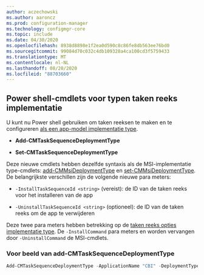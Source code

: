 ```yaml
---
author: aczechowski
ms.author: aaroncz
ms.prod: configuration-manager
ms.technology: configmgr-core
ms.topic: include
ms.date: 04/30/2020
ms.openlocfilehash: 8938d8898e1f2ea0d590c8c86fe8db563ee76bd0
ms.sourcegitcommit: 99084d70c032c4db109328a4ca100cd3f5759433
ms.translationtype: MT
ms.contentlocale: nl-NL
ms.lasthandoff: 08/20/2020
ms.locfileid: "88703660"
---
```

## <a name="powershell-cmdlets-for-task-sequence-deployment-types"></a><a name="bkmk_osdpwsh"></a> Power shell-cmdlets voor typen taken reeks implementatie

<!--7019342-->

U kunt nu Power shell gebruiken om taken reeksen te maken en te configureren [als een app-model implementatie type](../../../../../apps/get-started/creating-windows-applications.md#bkmk_tsdt).

- **Add-CMTaskSequenceDeploymentType**

- **Set-CMTaskSequenceDeploymentType**

Deze nieuwe cmdlets hebben dezelfde syntaxis als de MSI-implementatie type-cmdlets: [add-CMMsiDeploymentType](/powershell/module/configurationmanager/Add-CMMsiDeploymentType?view=sccm-ps) en [set-CMMsiDeploymentType](/powershell/module/configurationmanager/Set-CMMsiDeploymentType?view=sccm-ps). De belangrijkste verschillen zijn de volgende nieuwe para meters:

- `-InstallTaskSequenceId <string>` (vereist): de ID van de taken reeks voor het installeren van de app

- `-UninstallTaskSequenceId <string>` (optioneel): de ID van de taken reeks om de app te verwijderen

Deze twee para meters hebben betrekking op de [taken reeks opties implementatie type](../../../../../apps/deploy-use/create-applications.md#bkmk_dt-ts). De `-InstallCommand` para meters en worden vervangen door `-UninstallCommand` de MSI-cmdlets.

### <a name="add-cmtasksequencedeploymenttype-example"></a>Voor beeld van add-CMTaskSequenceDeploymentType

```powershell
Add-CMTaskSequenceDeploymentType -ApplicationName "CBI" -DeploymentTypeName "Complex install" -Comment "New Deployment Type" -InstallTaskSequenceId "ABC001EB" -UninstallTaskSequenceId "ABC00378" -ScriptLanguage "PowerShell" -ScriptText "dir"
```